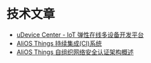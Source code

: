 # 技术文章

* [uDevice Center - IoT 弹性在线多设备开发平台](zh-cn/yq-udcenter.md)
* [AliOS Things 持续集成(CI)系统](zh-cn/yq-ci-system.md)
* [AliOS Things 自组织网络安全认证架构概述](zh-cn/yq-umesh-security.md)
